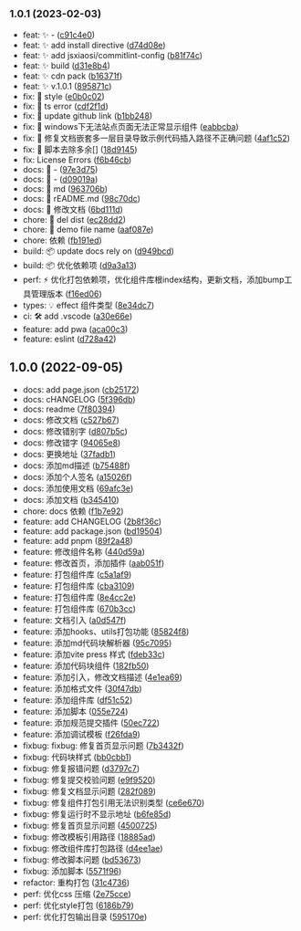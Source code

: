## <small>1.0.1 (2023-02-03)</small>

* feat: ✨ - ([c91c4e0](https://github.com/jsxiaosi/tesla-vue-components-lib/commit/c91c4e0))
* feat: ✨ add install directive ([d74d08e](https://github.com/jsxiaosi/tesla-vue-components-lib/commit/d74d08e))
* feat: ✨ add jsxiaosi/commitlint-config ([b81f74c](https://github.com/jsxiaosi/tesla-vue-components-lib/commit/b81f74c))
* feat: ✨ build ([d31e8b4](https://github.com/jsxiaosi/tesla-vue-components-lib/commit/d31e8b4))
* feat: ✨ cdn pack ([b16371f](https://github.com/jsxiaosi/tesla-vue-components-lib/commit/b16371f))
* feat: ✨ v.1.0.1 ([895871c](https://github.com/jsxiaosi/tesla-vue-components-lib/commit/895871c))
* fix: 🐛 style ([e0b0c02](https://github.com/jsxiaosi/tesla-vue-components-lib/commit/e0b0c02))
* fix: 🐛 ts error ([cdf2f1d](https://github.com/jsxiaosi/tesla-vue-components-lib/commit/cdf2f1d))
* fix: 🐛 update github link ([b1bb248](https://github.com/jsxiaosi/tesla-vue-components-lib/commit/b1bb248))
* fix: 🐛 windows下无法站点页面无法正常显示组件 ([eabbcba](https://github.com/jsxiaosi/tesla-vue-components-lib/commit/eabbcba))
* fix: 🐛 修复文档嵌套多一层目录导致示例代码插入路径不正确问题 ([4af1c52](https://github.com/jsxiaosi/tesla-vue-components-lib/commit/4af1c52))
* fix: 🐛 脚本去除多余[] ([18d9145](https://github.com/jsxiaosi/tesla-vue-components-lib/commit/18d9145))
* fix: License Errors ([f6b46cb](https://github.com/jsxiaosi/tesla-vue-components-lib/commit/f6b46cb))
* docs: 📝 - ([97e3d75](https://github.com/jsxiaosi/tesla-vue-components-lib/commit/97e3d75))
* docs: 📝 - ([d09019a](https://github.com/jsxiaosi/tesla-vue-components-lib/commit/d09019a))
* docs: 📝 md ([963706b](https://github.com/jsxiaosi/tesla-vue-components-lib/commit/963706b))
* docs: 📝 rEADME.md ([98c70dc](https://github.com/jsxiaosi/tesla-vue-components-lib/commit/98c70dc))
* docs: 📝 修改文档 ([6bd111d](https://github.com/jsxiaosi/tesla-vue-components-lib/commit/6bd111d))
* chore: 🔨 del dist ([ec28dd2](https://github.com/jsxiaosi/tesla-vue-components-lib/commit/ec28dd2))
* chore: 🔨 demo file name ([aaf087e](https://github.com/jsxiaosi/tesla-vue-components-lib/commit/aaf087e))
* chore: 依赖 ([fb191ed](https://github.com/jsxiaosi/tesla-vue-components-lib/commit/fb191ed))
* build: 📦️ update docs rely on ([d949bcd](https://github.com/jsxiaosi/tesla-vue-components-lib/commit/d949bcd))
* build: 📦️ 优化依赖项 ([d9a3a13](https://github.com/jsxiaosi/tesla-vue-components-lib/commit/d9a3a13))
* perf: ⚡️ 优化打包依赖项，优化组件库根index结构，更新文档，添加bump工具管理版本 ([f16ed06](https://github.com/jsxiaosi/tesla-vue-components-lib/commit/f16ed06))
* types: 💡 effect 组件类型 ([8e34dc7](https://github.com/jsxiaosi/tesla-vue-components-lib/commit/8e34dc7))
* ci: 🛠 add .vscode ([a30e66e](https://github.com/jsxiaosi/tesla-vue-components-lib/commit/a30e66e))
* feature: add pwa ([aca00c3](https://github.com/jsxiaosi/tesla-vue-components-lib/commit/aca00c3))
* feature: eslint ([d728a42](https://github.com/jsxiaosi/tesla-vue-components-lib/commit/d728a42))



## 1.0.0 (2022-09-05)

* docs: add page.json ([cb25172](https://github.com/jsxiaosi/tesla-vue-components-lib/commit/cb25172))
* docs: cHANGELOG ([5f396db](https://github.com/jsxiaosi/tesla-vue-components-lib/commit/5f396db))
* docs: readme ([7f80394](https://github.com/jsxiaosi/tesla-vue-components-lib/commit/7f80394))
* docs: 修改文档 ([c527b67](https://github.com/jsxiaosi/tesla-vue-components-lib/commit/c527b67))
* docs: 修改错别字 ([d807b5c](https://github.com/jsxiaosi/tesla-vue-components-lib/commit/d807b5c))
* docs: 修改错字 ([94065e8](https://github.com/jsxiaosi/tesla-vue-components-lib/commit/94065e8))
* docs: 更换地址 ([37fadb1](https://github.com/jsxiaosi/tesla-vue-components-lib/commit/37fadb1))
* docs: 添加md描述 ([b75488f](https://github.com/jsxiaosi/tesla-vue-components-lib/commit/b75488f))
* docs: 添加个人签名 ([a15026f](https://github.com/jsxiaosi/tesla-vue-components-lib/commit/a15026f))
* docs: 添加使用文档 ([69afc3e](https://github.com/jsxiaosi/tesla-vue-components-lib/commit/69afc3e))
* docs: 添加文档 ([b345410](https://github.com/jsxiaosi/tesla-vue-components-lib/commit/b345410))
* chore: docs 依赖 ([f1b7e92](https://github.com/jsxiaosi/tesla-vue-components-lib/commit/f1b7e92))
* feature: add CHANGELOG ([2b8f36c](https://github.com/jsxiaosi/tesla-vue-components-lib/commit/2b8f36c))
* feature: add package.json ([bd19504](https://github.com/jsxiaosi/tesla-vue-components-lib/commit/bd19504))
* feature: add pnpm ([89f2a48](https://github.com/jsxiaosi/tesla-vue-components-lib/commit/89f2a48))
* feature: 修改组件名称 ([440d59a](https://github.com/jsxiaosi/tesla-vue-components-lib/commit/440d59a))
* feature: 修改首页，添加插件 ([aab051f](https://github.com/jsxiaosi/tesla-vue-components-lib/commit/aab051f))
* feature: 打包组件库 ([c5a1af9](https://github.com/jsxiaosi/tesla-vue-components-lib/commit/c5a1af9))
* feature: 打包组件库 ([cba3109](https://github.com/jsxiaosi/tesla-vue-components-lib/commit/cba3109))
* feature: 打包组件库 ([8e4cc2e](https://github.com/jsxiaosi/tesla-vue-components-lib/commit/8e4cc2e))
* feature: 打包组件库 ([670b3cc](https://github.com/jsxiaosi/tesla-vue-components-lib/commit/670b3cc))
* feature: 文档引入 ([a0d547f](https://github.com/jsxiaosi/tesla-vue-components-lib/commit/a0d547f))
* feature: 添加hooks、utils打包功能 ([85824f8](https://github.com/jsxiaosi/tesla-vue-components-lib/commit/85824f8))
* feature: 添加md代码块解析器 ([95c7095](https://github.com/jsxiaosi/tesla-vue-components-lib/commit/95c7095))
* feature: 添加vite press 样式 ([fdeb33c](https://github.com/jsxiaosi/tesla-vue-components-lib/commit/fdeb33c))
* feature: 添加代码块组件 ([182fb50](https://github.com/jsxiaosi/tesla-vue-components-lib/commit/182fb50))
* feature: 添加引入，修改文档描述 ([4e1ea69](https://github.com/jsxiaosi/tesla-vue-components-lib/commit/4e1ea69))
* feature: 添加格式文件 ([30f47db](https://github.com/jsxiaosi/tesla-vue-components-lib/commit/30f47db))
* feature: 添加组件库 ([df51c52](https://github.com/jsxiaosi/tesla-vue-components-lib/commit/df51c52))
* feature: 添加脚本 ([055e724](https://github.com/jsxiaosi/tesla-vue-components-lib/commit/055e724))
* feature: 添加规范提交插件 ([50ec722](https://github.com/jsxiaosi/tesla-vue-components-lib/commit/50ec722))
* feature: 添加调试模板 ([f26fda9](https://github.com/jsxiaosi/tesla-vue-components-lib/commit/f26fda9))
* fixbug: fixbug: 修复首页显示问题 ([7b3432f](https://github.com/jsxiaosi/tesla-vue-components-lib/commit/7b3432f))
* fixbug: 代码块样式 ([bb0cbb1](https://github.com/jsxiaosi/tesla-vue-components-lib/commit/bb0cbb1))
* fixbug: 修复报错问题 ([d3797c7](https://github.com/jsxiaosi/tesla-vue-components-lib/commit/d3797c7))
* fixbug: 修复提交校验问题 ([e9f9520](https://github.com/jsxiaosi/tesla-vue-components-lib/commit/e9f9520))
* fixbug: 修复文档显示问题 ([282f089](https://github.com/jsxiaosi/tesla-vue-components-lib/commit/282f089))
* fixbug: 修复组件打包引用无法识别类型 ([ce6e670](https://github.com/jsxiaosi/tesla-vue-components-lib/commit/ce6e670))
* fixbug: 修复运行时不显示地址 ([b6fe85d](https://github.com/jsxiaosi/tesla-vue-components-lib/commit/b6fe85d))
* fixbug: 修复首页显示问题 ([4500725](https://github.com/jsxiaosi/tesla-vue-components-lib/commit/4500725))
* fixbug: 修改模板引用路径 ([18885ad](https://github.com/jsxiaosi/tesla-vue-components-lib/commit/18885ad))
* fixbug: 修改组件库打包路径 ([d4ee1ae](https://github.com/jsxiaosi/tesla-vue-components-lib/commit/d4ee1ae))
* fixbug: 修改脚本问题 ([bd53673](https://github.com/jsxiaosi/tesla-vue-components-lib/commit/bd53673))
* fixbug: 添加脚本 ([5571f96](https://github.com/jsxiaosi/tesla-vue-components-lib/commit/5571f96))
* refactor: 重构打包 ([31c4736](https://github.com/jsxiaosi/tesla-vue-components-lib/commit/31c4736))
* perf: 优化css 压缩 ([2e75cce](https://github.com/jsxiaosi/tesla-vue-components-lib/commit/2e75cce))
* perf: 优化style打包 ([6186b79](https://github.com/jsxiaosi/tesla-vue-components-lib/commit/6186b79))
* perf: 优化打包输出目录 ([595170e](https://github.com/jsxiaosi/tesla-vue-components-lib/commit/595170e))



